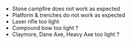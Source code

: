 * Stone campfire does not work as expected
* Platform & trenches do not work as expected
* Laser rifle too light
* Compound bow too light ?
* Claymore, Dane Axe, Heavy Axe too light ?
